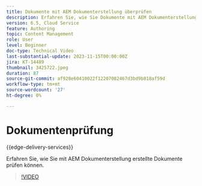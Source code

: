 ```yaml
---
title: Dokumente mit AEM Dokumenterstellung überprüfen
description: Erfahren Sie, wie Sie Dokumente mit AEM Dokumenterstellung prüfen können.
version: 6.5, Cloud Service
feature: Authoring
topic: Content Management
role: User
level: Beginner
doc-type: Technical Video
last-substantial-update: 2023-11-15T00:00:00Z
jira: KT-14489
thumbnail: 3425722.jpeg
duration: 87
source-git-commit: af928e60410022f12207082467d3bd9b818af59d
workflow-type: tm+mt
source-wordcount: '27'
ht-degree: 0%

---
```



# Dokumentenprüfung

{{edge-delivery-services}}

Erfahren Sie, wie Sie mit AEM Dokumenterstellung erstellte Dokumente prüfen können.

>[!VIDEO](https://video.tv.adobe.com/v/3425722/?learn=on)
